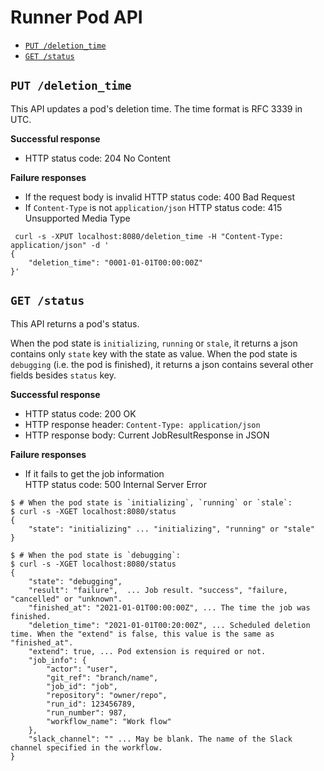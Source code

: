 Runner Pod API
==============

- [`PUT /deletion_time`](#put-deletion_time)
- [`GET /status`](#get-status)

## `PUT /deletion_time`

This API updates a pod's deletion time. The time format is RFC 3339 in UTC.

**Successful response**

- HTTP status code: 204 No Content

**Failure responses**

- If the request body is invalid 
  HTTP status code: 400 Bad Request
- If `Content-Type` is not `application/json`
  HTTP status code: 415 Unsupported Media Type

```console
 curl -s -XPUT localhost:8080/deletion_time -H "Content-Type: application/json" -d '
{
	"deletion_time": "0001-01-01T00:00:00Z"
}'
```

## `GET /status`

This API returns a pod's status.

When the pod state is `initializing`, `running` or `stale`, it returns a json contains only `state` key with the state as value.
When the pod state is `debugging` (i.e. the pod is finished), it returns a json contains several other fields besides `status` key.

**Successful response**

- HTTP status code: 200 OK
- HTTP response header: `Content-Type: application/json`
- HTTP response body: Current JobResultResponse in JSON

**Failure responses**

- If it fails to get the job information  
HTTP status code: 500 Internal Server Error

```console
$ # When the pod state is `initializing`, `running` or `stale`:
$ curl -s -XGET localhost:8080/status
{
	"state": "initializing" ... "initializing", "running" or "stale"
}

$ # When the pod state is `debugging`:
$ curl -s -XGET localhost:8080/status
{
	"state": "debugging",
	"result": "failure",  ... Job result. "success", "failure, "cancelled" or "unknown".
	"finished_at": "2021-01-01T00:00:00Z", ... The time the job was finished.
	"deletion_time": "2021-01-01T00:20:00Z", ... Scheduled deletion time. When the "extend" is false, this value is the same as "finished_at".
	"extend": true, ... Pod extension is required or not.
	"job_info": {
		"actor": "user",
		"git_ref": "branch/name",
		"job_id": "job",
		"repository": "owner/repo",
		"run_id": 123456789,
		"run_number": 987,
		"workflow_name": "Work flow"
	},
	"slack_channel": "" ... May be blank. The name of the Slack channel specified in the workflow.
}
```
